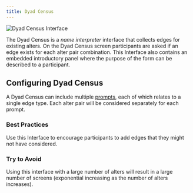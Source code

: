 ```yaml
---
title: Dyad Census
---
```


<InterfaceSummary>

![Dyad Census Interface](/assets/img/interface-documentation/dyad-census/dyad-example.png)

<InterfaceMeta type="Edge Generator" creates="Edges of one or more types" usesprompts="true">

</InterfaceMeta>

</InterfaceSummary>

The Dyad Census is a _name interpreter_ interface that collects edges for existing alters. On the Dyad Census screen participants are asked if an edge exists for each alter pair combination. This Interface also contains an embedded introductory panel where the purpose of the form can be described to a participant.

## Configuring Dyad Census

A Dyad Census can include multiple [prompts](../key-concepts/prompts), each of which relates to a single edge type. Each alter pair will be considered separately for each prompt.

### Best Practices

<GoodPractice>

Use this Interface to encourage participants to add edges that they might not have considered.

</GoodPractice>

### Try to Avoid

<BadPractice>

Using this interface with a large number of alters will result in a large number of screens (exponential increasing as the number of alters increases).

</BadPractice>
